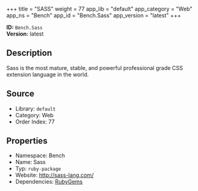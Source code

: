 ﻿+++
title = "SASS"
weight = 77
app_lib = "default"
app_category = "Web"
app_ns = "Bench"
app_id = "Bench.Sass"
app_version = "latest"
+++

**ID:** `Bench.Sass`  
**Version:** latest  
<!--more-->

## Description
Sass is the most mature, stable, and powerful professional grade CSS extension language in the world.

## Source

* Library: `default`
* Category: Web
* Order Index: 77

## Properties

* Namespace: Bench
* Name: Sass
* Typ: `ruby-package`
* Website: <http://sass-lang.com/>
* Dependencies: [RubyGems](/app/Bench.RubyGems)

